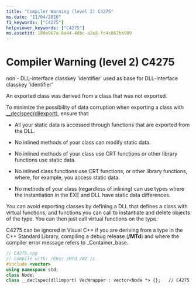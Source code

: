 ```yaml
---
title: "Compiler Warning (level 2) C4275"
ms.date: "11/04/2016"
f1_keywords: ["C4275"]
helpviewer_keywords: ["C4275"]
ms.assetid: 18de967a-0a44-4dbc-a2e8-fc4c067ba909
---
```

# Compiler Warning (level 2) C4275

non - DLL-interface classkey 'identifier' used as base for DLL-interface classkey 'identifier'

An exported class was derived from a class that was not exported.

To minimize the possibility of data corruption when exporting a class with [__declspec(dllexport)](../../cpp/dllexport-dllimport.md), ensure that:

- All your static data is accessed through functions that are exported from the DLL.

- No inlined methods of your class can modify static data.

- No inlined methods of your class use CRT functions or other library functions use static data.

- No inlined class functions use CRT functions, or other library functions, where, for example, you access static data.

- No methods of your class (regardless of inlining) can use types where the instantiation in the EXE and DLL have static data differences.

You can avoid exporting classes by defining a DLL that defines a class with virtual functions, and functions you can call to instantiate and delete objects of the type.  You can then just call virtual functions on the type.

C4275 can be ignored in Visual C++ if you are deriving from a type in the C++ Standard Library, compiling a debug release (**/MTd**) and where the compiler error message refers to _Container_base.

```cpp
// C4275.cpp
// compile with: /EHsc /MTd /W2 /c
#include <vector>
using namespace std;
class Node;
class __declspec(dllimport) VecWrapper : vector<Node *> {};   // C4275
```
